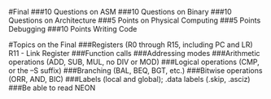 #Final
###10 Questions on ASM
###10 Questions on Binary
###10 Questions on Architecture
###5 Points on Physical Computing
###5 Points Debugging
###10 Points Writing Code

#Topics on the Final
###Registers (R0 through R15, including PC and LR)
R11 - Link Register
###Function calls
###Addressing modes
###Arithmetic operations (ADD, SUB, MUL, no DIV or MOD)
###Logical operations (CMP, or the –S suffix)
###Branching (BAL, BEQ, BGT, etc.)
###Bitwise operations (ORR, AND, BIC)
###Labels (local and global); .data labels (.skip, .asciz)
###Be able to read NEON
